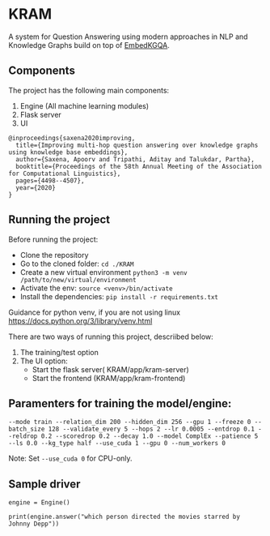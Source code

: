 # KRAM
A system for Question Answering using modern approaches in NLP and Knowledge Graphs build on top of [EmbedKGQA](https://github.com/malllabiisc/EmbedKGQA).

## Components

The project has the following main components:
1. Engine (All machine learning modules)
2. Flask server
3. UI

```
@inproceedings{saxena2020improving,
  title={Improving multi-hop question answering over knowledge graphs using knowledge base embeddings},
  author={Saxena, Apoorv and Tripathi, Aditay and Talukdar, Partha},
  booktitle={Proceedings of the 58th Annual Meeting of the Association for Computational Linguistics},
  pages={4498--4507},
  year={2020}
}
```

## Running the project

Before running the project:
- Clone the repository
- Go to the cloned folder: 
	```cd ./KRAM```
- Create a new virtual environment
	 ```python3 -m venv /path/to/new/virtual/environment```
- Activate the env:
	  ```source <venv>/bin/activate```
- Install the dependencies:
	  ```pip install -r requirements.txt```

Guidance for python venv, if you are not using linux https://docs.python.org/3/library/venv.html

There are two ways of running this project, descriibed below:
1. The training/test option
2. The UI option:
    - Start the flask server( KRAM/app/kram-server)
    - Start the frontend (KRAM/app/kram-frontend)


## Paramenters for training the model/engine:

```
--mode train --relation_dim 200 --hidden_dim 256 --gpu 1 --freeze 0 --batch_size 128 --validate_every 5 --hops 2 --lr 0.0005 --entdrop 0.1 --reldrop 0.2 --scoredrop 0.2 --decay 1.0 --model ComplEx --patience 5 --ls 0.0 --kg_type half --use_cuda 1 --gpu 0 --num_workers 0
```

Note: Set `--use_cuda 0` for CPU-only.

## Sample driver

```
engine = Engine()

print(engine.answer("which person directed the movies starred by Johnny Depp"))
```
